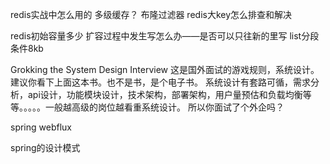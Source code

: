 redis实战中怎么用的
多级缓存？
布隆过滤器
redis大key怎么排查和解决

redis初始容量多少
扩容过程中发生写怎么办——是否可以只往新的里写
list分段条件8kb

Grokking the System Design Interview
这是国外面试的游戏规则，系统设计。建议你看下上面这本书。也不是书，是个电子书。
系统设计有套路可循，需求分析，api设计，功能模块设计，技术架构，部署架构，用户量预估和负载均衡等等。。。。。一般越高级的岗位越看重系统设计。
所以你面试了个外企吗？

spring webflux

spring的设计模式
